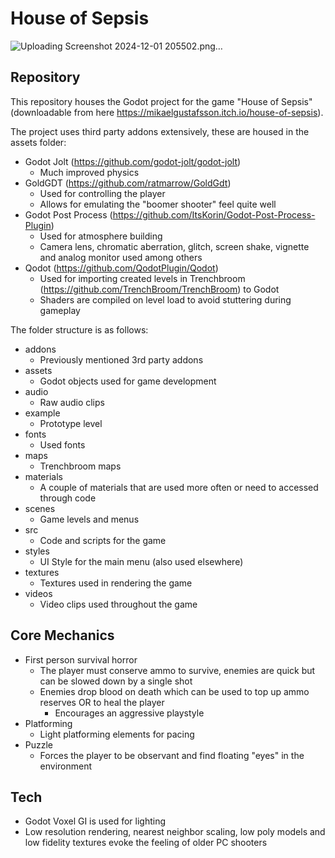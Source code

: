 # House of Sepsis
![Uploading Screenshot 2024-12-01 205502.png…]()

## Repository
This repository houses the Godot project for the game "House of Sepsis" (downloadable from here https://mikaelgustafsson.itch.io/house-of-sepsis).

The project uses third party addons extensively, these are housed in the assets folder:
- Godot Jolt (https://github.com/godot-jolt/godot-jolt)
    - Much improved physics
- GoldGDT (https://github.com/ratmarrow/GoldGdt)
    - Used for controlling the player
    - Allows for emulating the "boomer shooter" feel quite well
- Godot Post Process (https://github.com/ItsKorin/Godot-Post-Process-Plugin)
    - Used for atmosphere building
    - Camera lens, chromatic aberration, glitch, screen shake, vignette and analog monitor used among others
- Qodot (https://github.com/QodotPlugin/Qodot)
    - Used for importing created levels in Trenchbroom (https://github.com/TrenchBroom/TrenchBroom) to Godot
    - Shaders are compiled on level load to avoid stuttering during gameplay

The folder structure is as follows:
- addons
    - Previously mentioned 3rd party addons
- assets
    - Godot objects used for game development
- audio
  - Raw audio clips
- example
  - Prototype level
- fonts
  - Used fonts
- maps
  - Trenchbroom maps
- materials
    - A couple of materials that are used more often or need to accessed through code
- scenes
    - Game levels and menus
- src
    - Code and scripts for the game
- styles
    - UI Style for the main menu (also used elsewhere)
- textures
    - Textures used in rendering the game
- videos
  - Video clips used throughout the game

## Core Mechanics
- First person survival horror
  - The player must conserve ammo to survive, enemies are quick but can be slowed down by a single shot
  - Enemies drop blood on death which can be used to top up ammo reserves OR to heal the player
    - Encourages an aggressive playstyle
- Platforming
  - Light platforming elements for pacing
- Puzzle
  - Forces the player to be observant and find floating "eyes" in the environment

## Tech
- Godot Voxel GI is used for lighting
- Low resolution rendering, nearest neighbor scaling, low poly models and low fidelity textures evoke the feeling of older PC shooters
